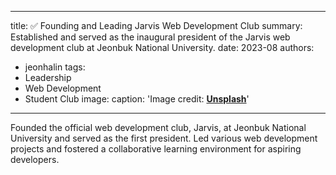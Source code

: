 
---
title: ✅ Founding and Leading Jarvis Web Development Club
summary: Established and served as the inaugural president of the Jarvis web development club at Jeonbuk National University.
date: 2023-08
authors:
  - jeonhalin
tags:
  - Leadership
  - Web Development
  - Student Club
image:
  caption: 'Image credit: [**Unsplash**](https://unsplash.com)'
---

Founded the official web development club, Jarvis, at Jeonbuk National University and served as the first president. Led various web development projects and fostered a collaborative learning environment for aspiring developers.